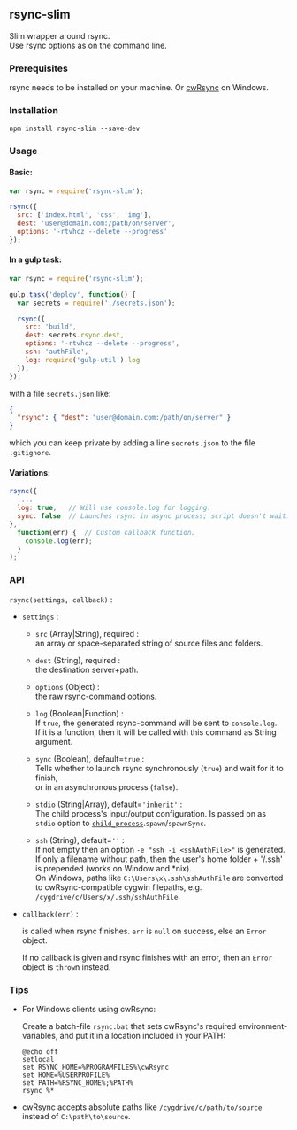 ## rsync-slim

Slim wrapper around rsync.  
Use rsync options as on the command line.

### Prerequisites

rsync needs to be installed on your machine. Or [cwRsync](https://www.itefix.net/content/cwrsync-free-edition "cwRsync download page") on Windows.

### Installation

```
npm install rsync-slim --save-dev
```

### Usage


#### Basic:

```js
var rsync = require('rsync-slim');

rsync({
  src: ['index.html', 'css', 'img'],
  dest: 'user@domain.com:/path/on/server',
  options: '-rtvhcz --delete --progress'
});
```


#### In a gulp task:

```js
var rsync = require('rsync-slim');

gulp.task('deploy', function() {
  var secrets = require('./secrets.json');

  rsync({
    src: 'build',
    dest: secrets.rsync.dest,
    options: '-rtvhcz --delete --progress',
    ssh: 'authFile',
    log: require('gulp-util').log
  });
});
```
with a file `secrets.json` like:
```json
{
  "rsync": { "dest": "user@domain.com:/path/on/server" }
}
```
which you can keep private by adding a line `secrets.json` to the file `.gitignore`.


#### Variations:
```js
rsync({
  ....
  log: true,   // Will use console.log for logging.
  sync: false  // Launches rsync in async process; script doesn't wait.
},
  function(err) {  // Custom callback function.
    console.log(err);
  }
);
```


### API

`rsync(settings, callback)` :

- `settings` :

  - `src` (Array|String), required :  
     an array or space-separated string of source files and folders.

  - `dest` (String), required :  
    the destination server+path.

  - `options` (Object) :  
     the raw rsync-command options.
  
  - `log` (Boolean|Function) :  
     If `true`, the generated rsync-command will be sent to `console.log`.  
     If it is a function, then it will be called with this command as String argument.

  - `sync` (Boolean), default=`true` :  
    Tells whether to launch rsync synchronously (`true`) and wait for it to finish,  
    or in an asynchronous process (`false`).

  - `stdio` (String|Array), default=`'inherit'` :  
     The child process's input/output configuration. Is passed on as `stdio` option to [`child_process`](https://nodejs.org/api/child_process.html "NodeJS child_process documentation").`spawn`/`spawnSync`.

  - `ssh` (String), default=`''` :  
    If not empty then an option `-e "ssh -i <sshAuthFile>"` is generated.  
    If only a filename without path, then the user's home folder + '/.ssh' is prepended (works on Window and *nix).  
    On Windows, paths like `C:\Users\x\.ssh\sshAuthFile` are converted to cwRsync-compatible cygwin filepaths, e.g. `/cygdrive/c/Users/x/.ssh/sshAuthFile`.

- `callback(err)` :

  is called when rsync finishes. `err` is `null` on success, else an `Error` object.

  If no callback is given and rsync finishes with an error, then an `Error` object is `throw`n instead.


### Tips
- For Windows clients using cwRsync:

  Create a batch-file `rsync.bat` that sets cwRsync's required environment-variables, and put it in a location included in your PATH:
  ```dos
  @echo off
  setlocal
  set RSYNC_HOME=%PROGRAMFILES%\cwRsync
  set HOME=%USERPROFILE%
  set PATH=%RSYNC_HOME%;%PATH%
  rsync %*
  ```

- cwRsync accepts absolute paths like `/cygdrive/c/path/to/source` instead of `C:\path\to\source`.
